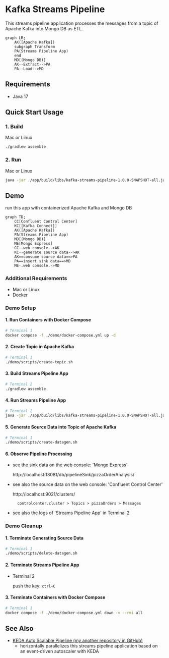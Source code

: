 # Kafka Streams Pipeline

This streams pipeline application processes the messages from a topic of Apache Kafka into Mongo DB as ETL.

```mermaid
graph LR;
    AK([Apache Kafka])
    subgraph Transform
    PA(Streams Pipeline App)
    end
    MD[(Mongo DB)]
    AK--Extract-->PA
    PA--Load-->MD
```

## Requirements

- Java 17

## Quick Start Usage

### 1. Build

Mac or Linux

```bash
./gradlew assemble
```

### 2. Run

Mac or Linux

```bash
java -jar ./app/build/libs/kafka-streams-pipeline-1.0.0-SNAPSHOT-all.jar
```

## Demo

run this app with containerized Apache Kafka and Mongo DB

```mermaid
graph TD;
    CC[Confluent Control Center]
    KC[[Kafka Connect]]
    AK([Apache Kafka])
    PA(Streams Pipeline App)
    MD[(Mongo DB)]
    ME[Mongo Express]
    CC-.web console.->AK
    KC--generate source data-->AK
    AK==consume source data==>PA
    PA==insert sink data==>MD
    ME-.web console.->MD
```

### Additional Requirements

- Mac or Linux
- Docker

### Demo Setup

#### 1. Run Containers with Docker Compose

```bash
# Terminal 1
docker compose -f ./demo/docker-compose.yml up -d
```

#### 2. Create Topic in Apache Kafka

```bash
# Terminal 1
./demo/scripts/create-topic.sh
```

#### 3. Build Streams Pipeline App

```bash
# Terminal 2
./gradlew assemble
```

#### 4. Run Streams Pipeline App

```bash
# Terminal 2
java -jar ./app/build/libs/kafka-streams-pipeline-1.0.0-SNAPSHOT-all.jar
```

#### 5. Generate Source Data into Topic of Apache Kafka

```bash
# Terminal 1
./demo/scripts/create-datagen.sh
```

#### 6. Observe Pipeline Processing

- see the sink data on the web console: 'Mongo Express'

    http://localhost:18081/db/pipelineSink/pizzaOrderAnalysis/

- see also the source data on the web console: 'Confluent Control Center'

    http://localhost:9021/clusters/

        controlcenter.cluster > Topics > pizzaOrders > Messages

- see also the logs of 'Streams Pipeline App' in Terminal 2

### Demo Cleanup

#### 1. Terminate Generating Source Data

```bash
# Terminal 1
./demo/scripts/delete-datagen.sh
```

#### 2. Terminate Streams Pipeline App

- Terminal 2

    push the key: `ctrl+C`

#### 3. Terminate Containers with Docker Compose

```bash
# Terminal 1
docker compose -f ./demo/docker-compose.yml down -v --rmi all
```

## See Also

- [KEDA Auto Scalable Pipeline (my another repository in GitHub)](https://github.com/ogi-iii/keda-auto-scalable-pipeline)
    - horizontally parallelizes this streams pipeline application based on an event-driven autoscaler with KEDA

